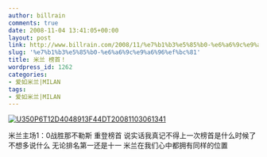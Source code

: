 ```yaml
---
author: billrain
comments: true
date: 2008-11-04 13:41:05+00:00
layout: post
link: http://www.billrain.com/2008/11/%e7%b1%b3%e5%85%b0-%e6%a6%9c%e9%a6%96%ef%bc%81/
slug: '%e7%b1%b3%e5%85%b0-%e6%a6%9c%e9%a6%96%ef%bc%81'
title: 米兰 榜首！
wordpress_id: 1262
categories:
- 爱如米兰|MILAN
tags:
- 爱如米兰|MILAN
---
```


[![U350P6T12D4048913F44DT20081103061341](http://www.billrain.com/wp-content/uploads/2008/11/u350p6t12d4048913f44dt20081103061341-thumb.jpg)](http://www.billrain.com/wp-content/uploads/2008/11/u350p6t12d4048913f44dt20081103061341.jpg)

米兰主场1：0战胜那不勒斯 重登榜首 说实话我真记不得上一次榜首是什么时候了 不想多说什么 无论排名第一还是十一 米兰在我们心中都拥有同样的位置
